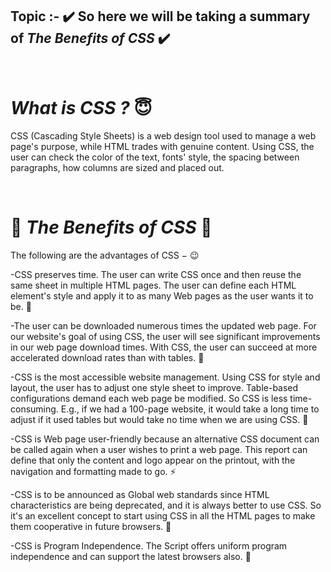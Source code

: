 ## Topic :- :heavy_check_mark: So here we will be taking a summary of ***The Benefits of CSS*** :heavy_check_mark:
<br>

#  ***What is CSS ?*** :innocent:
 
 CSS (Cascading Style Sheets) is a web design tool used to manage a web page's purpose, while HTML trades with genuine content.
 Using CSS, the user can check the color of the text, fonts' style, the spacing between paragraphs, how columns are sized and placed out.
 
<br>

# :rainbow: ***The Benefits of CSS*** :rainbow:

  The following are the advantages of CSS − :wink:
  
  -CSS preserves time. The user can write CSS once and then reuse the same sheet in multiple HTML pages. The user can define each HTML element's style and apply it to as many Web pages as the user wants it to be. :gun:
  
  -The user can be downloaded numerous times the updated web page. For our website's goal of using CSS, the user will see significant improvements in our web page download times. With CSS, the user can succeed at more accelerated download rates than with tables. :feet:
  
 -CSS is the most accessible website management. Using CSS for style and layout, the user has to adjust one style sheet to improve. Table-based configurations demand each web page be modified. So CSS is less time-consuming. E.g., if we had a 100-page website, it would take a long time to adjust if it used tables but would take no time when we are using CSS. :bell:
 
-CSS is Web page user-friendly because an alternative CSS document can be called again when a user wishes to print a web page. This report can define that only the content and logo appear on the printout, with the navigation and formatting made to go. :zap:

-CSS is to be announced as Global web standards since HTML characteristics are being deprecated, and it is always better to use CSS. So it's an excellent concept to start using CSS in all the HTML pages to make them cooperative in future browsers.  :key:

-CSS is Program Independence. The Script offers uniform program independence and can support the latest browsers also.  :wind_chime:



<br>
